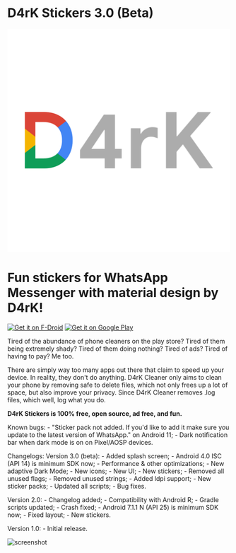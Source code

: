 # D4rK Stickers 3.0 (Beta)
![logo](https://github.com/D4rK7355608/com.d4rk.stickers/blob/master/app/src/main/res/drawable-xxxhdpi/ic_splash_screen_d4rk.png)

# Fun stickers for WhatsApp Messenger with material design by D4rK!

[<img src="https://f-droid.org/badge/get-it-on.png"
     alt="Get it on F-Droid"
     height="90">](https://f-droid.org/packages/d4rk/)
[<img src="https://play.google.com/intl/en_us/badges/images/generic/en-play-badge.png"
    alt="Get it on Google Play"
    height="90">](https://play.google.com/store/apps/details?id=d4rk)

Tired of the abundance of phone cleaners on the play store? Tired of 
them being extremely shady? Tired of them doing nothing? Tired of ads? 
Tired of having to pay? Me too.

There are simply way too many apps out there that claim to speed up your device. In reality, they don't do anything.
D4rK Cleaner only aims to clean your phone by removing safe to delete files, which not only frees up a lot of space, but also improve your privacy. Since D4rK Cleaner removes .log files, which well, log what you do.

__D4rK Stickers is 100% free, open source, ad free, and fun.__

Known bugs:
    - "Sticker pack not added. If you'd like to add it make sure you update to the latest version of WhatsApp." on Android 11;
    - Dark notification bar when dark mode is on on Pixel/AOSP devices.
    
Changelogs:
Version 3.0 (beta):
    - Added splash screen;
    - Android 4.0 ISC (API 14) is minimum SDK now;
    - Performance &amp; other optimizations;
    - New adaptive Dark Mode;
    - New icons;
    - New UI;
    - New stickers;
    - Removed all unused flags;
    - Removed unused strings;
    - Added ldpi support;
    - New sticker packs;
    - Updated all scripts;
    - Bug fixes.

Version 2.0:
    - Changelog added;
    - Compatibility with Android R;
    - Gradle scripts updated;
    - Crash fixed;
    - Android 7.1.1 N (API 25) is minimum SDK now;
    - Fixed layout;
    - New stickers.

Version 1.0:
    - Initial release.

![screenshot]()
